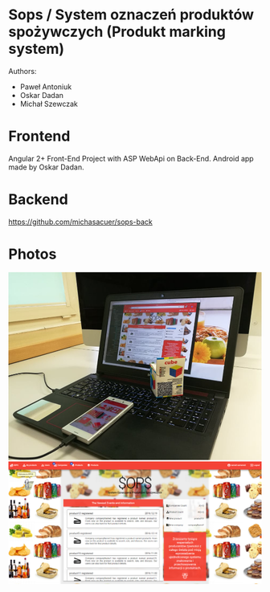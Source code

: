 # Sops / System oznaczeń produktów spożywczych (Produkt marking system)
Authors:
- Paweł Antoniuk
- Oskar Dadan
- Michał Szewczak

# Frontend
Angular 2+ Front-End Project with ASP WebApi on Back-End. Android app made by Oskar Dadan.

# Backend
https://github.com/michasacuer/sops-back

# Photos
![My image](https://github.com/michasacuer/sops-front/blob/master/photos/angular.PNG)  
![My image](https://github.com/michasacuer/sops-front/blob/master/photos/front.PNG)
